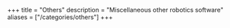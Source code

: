 +++
title = "Others"
description = "Miscellaneous other robotics software"
aliases = ["/categories/others"]
+++
